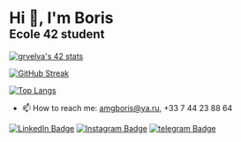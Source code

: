 <h1 align="left">
  <span>Hi 👋, I'm Boris</span>
  <br/>
  <span style="font-size: 75%; font-weight: normal;"><b>Ecole 42 student</b></span>
</h1>

[![grvelva's 42 stats](https://badge42.vercel.app/api/v2/cl8osjwbn00110gmmauqfnha0/stats?cursusId=21&coalitionId=48)](https://profile.intra.42.fr/users/grvelva)

[![GitHub Streak](https://github-readme-streak-stats.herokuapp.com?user=bbritva&theme=github-light)](https://git.io/streak-stats)

[![Top Langs](https://github-readme-stats.vercel.app/api/top-langs/?username=bbritva&layout=compact)](https://github.com/anuraghazra/github-readme-stats)

- 📫 How to reach me: amgboris@ya.ru, +33 7 44 23 88 64

<a href="https://www.linkedin.com/in/boris-andreev-a25219232/"><img src="https://img.shields.io/badge/LinkedIn-Profile-informational?style=flat&amp;logo=linkedin&amp;logoColor=white&amp;color=0D76A8" alt="LinkedIn Badge"></a>
<a href="https://www.instagram.com/bor1sbr1tva"><img src="https://img.shields.io/badge/instagram-Profile-informational?style=flat&amp;logo=instagram&amp;logoColor=white&amp;color=E1306C" alt="Instagram Badge"></a>
<a href="https://www.t.me/brs_brtv"><img src="https://img.shields.io/badge/telegram-Profile-informational?style=flat&amp;logo=telegram&amp;logoColor=white&amp;color=2AABEE" alt="telegram Badge"></a></p>


<!---
bbritva/bbritva is a ✨ special ✨ repository because its `README.md` (this file) appears on your GitHub profile.
You can click the Preview link to take a look at your changes.
--->
